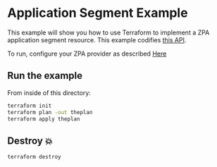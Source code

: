 # Application Segment Example

This example will show you how to use Terraform to implement a ZPA application segment resource.
This example codifies [this API](https://help.zscaler.com/zpa/api-reference#/application-controller/addApplication).

To run, configure your ZPA provider as described [Here](https://github.com/SecurityGeekIO/terraform-provider-zpa/blob/master/website/docs/index.html.markdown)

## Run the example

From inside of this directory:

```bash
terraform init
terraform plan -out theplan
terraform apply theplan
```

## Destroy 💥

```bash
terraform destroy
```
